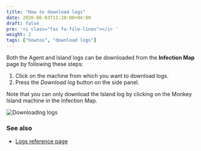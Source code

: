 ```yaml
---
title: "How to download logs"
date: 2020-06-03T11:28:00+04:00
draft: false
pre: '<i class="fas fa-file-lines"></i> '
weight: 2
tags: ["howtos", "download logs"]
---
```


Both the Agent and Island logs can be downloaded from the **Infection Map**
page by following these steps:

1. Click on the machine from which you want to download logs.
1. Press the _Download log_ button on the side panel.

Note that you can only download the Island log by clicking on the Monkey Island
machine in the Infection Map.

![Downloading logs](/images/island/infection_map_page/agent_log_download.png "Downloading logs")

### See also

- [Logs reference page](../reference/logs)
